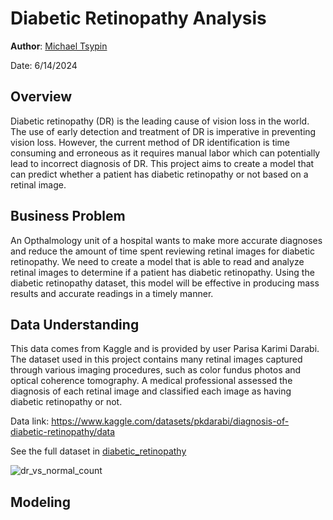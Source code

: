 # Diabetic Retinopathy Analysis

**Author**: [Michael Tsypin](email:mtsypin9@yahoo.com)

Date: 6/14/2024

## Overview

Diabetic retinopathy (DR) is the leading cause of vision loss in the world. The use of early detection and treatment of DR is imperative in preventing vision loss. However, the current method of DR identification is time consuming and erroneous as it requires manual labor which can potentially lead to incorrect diagnosis of DR. This project aims to create a model that can predict whether a patient has diabetic retinopathy or not based on a retinal image.

## Business Problem

An Opthalmology unit of a hospital wants to make more accurate diagnoses and reduce the amount of time spent reviewing retinal images for diabetic retinopathy. We need to create a model that is able to read and analyze retinal images to determine if a patient has diabetic retinopathy. Using the diabetic retinopathy dataset, this model will be effective in producing mass results and accurate readings in a timely manner.

## Data Understanding

This data comes from Kaggle and is provided by user Parisa Karimi Darabi. The dataset used in this project contains many retinal images captured through various imaging procedures, such as color fundus photos and optical coherence tomography. A medical professional assessed the diagnosis of each retinal image and classified each image as having diabetic retinopathy or not.

Data link: https://www.kaggle.com/datasets/pkdarabi/diagnosis-of-diabetic-retinopathy/data

See the full dataset in [diabetic_retinopathy](chest_x_ray) 

![dr_vs_normal_count](images/normal_vs_pneumonia_count.png)

## Modeling
